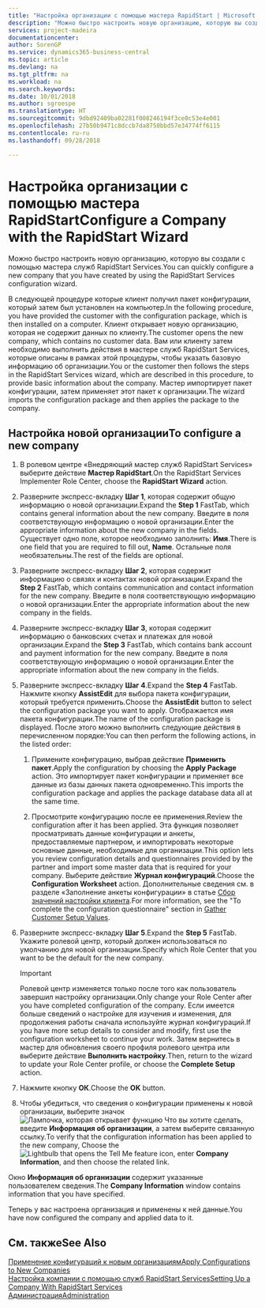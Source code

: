 ```yaml
---
title: "Настройка организации с помощью мастера RapidStart | Microsoft Docs"
description: "Можно быстро настроить новую организацию, которую вы создали с помощью мастера служб RapidStart Services."
services: project-madeira
documentationcenter: 
author: SorenGP
ms.service: dynamics365-business-central
ms.topic: article
ms.devlang: na
ms.tgt_pltfrm: na
ms.workload: na
ms.search.keywords: 
ms.date: 10/01/2018
ms.author: sgroespe
ms.translationtype: HT
ms.sourcegitcommit: 9dbd92409ba02281f008246194f3ce0c53e4e001
ms.openlocfilehash: 27b50b9471c8dccb7da8750bbd57e34774ff6115
ms.contentlocale: ru-ru
ms.lasthandoff: 09/28/2018

---
```

# <a name="configure-a-company-with-the-rapidstart-wizard"></a><span data-ttu-id="0f4f6-103">Настройка организации с помощью мастера RapidStart</span><span class="sxs-lookup"><span data-stu-id="0f4f6-103">Configure a Company with the RapidStart Wizard</span></span>
<span data-ttu-id="0f4f6-104">Можно быстро настроить новую организацию, которую вы создали с помощью мастера служб RapidStart Services.</span><span class="sxs-lookup"><span data-stu-id="0f4f6-104">You can quickly configure a new company that you have created by using the RapidStart Services configuration wizard.</span></span>

<span data-ttu-id="0f4f6-105">В следующей процедуре которые клиент получил пакет конфигурации, который затем был установлен на компьютер.</span><span class="sxs-lookup"><span data-stu-id="0f4f6-105">In the following procedure, you have provided the customer with the configuration package, which is then installed on a computer.</span></span> <span data-ttu-id="0f4f6-106">Клиент открывает новую организацию, которая не содержит данных по клиенту.</span><span class="sxs-lookup"><span data-stu-id="0f4f6-106">The customer opens the new company, which contains no customer data.</span></span> <span data-ttu-id="0f4f6-107">Вам или клиенту затем необходимо выполнить действия в мастере служб RapidStart Services, которые описаны в рамках этой процедуры, чтобы указать базовую информацию об организации.</span><span class="sxs-lookup"><span data-stu-id="0f4f6-107">You or the customer then follows the steps in the RapidStart Services wizard, which are described in this procedure, to provide basic information about the company.</span></span> <span data-ttu-id="0f4f6-108">Мастер импортирует пакет конфигурации, затем применяет этот пакет к организации.</span><span class="sxs-lookup"><span data-stu-id="0f4f6-108">The wizard imports the configuration package and then applies the package to the company.</span></span>  

## <a name="to-configure-a-new-company"></a><span data-ttu-id="0f4f6-109">Настройка новой организации</span><span class="sxs-lookup"><span data-stu-id="0f4f6-109">To configure a new company</span></span>  
1. <span data-ttu-id="0f4f6-110">В ролевом центре «Внедряющий мастер служб RapidStart Services» выберите действие **Мастер RapidStart**.</span><span class="sxs-lookup"><span data-stu-id="0f4f6-110">On the RapidStart Services Implementer Role Center, choose the **RapidStart Wizard** action.</span></span>  
2. <span data-ttu-id="0f4f6-111">Разверните экспресс-вкладку **Шаг 1**, которая содержит общую информацию о новой организации.</span><span class="sxs-lookup"><span data-stu-id="0f4f6-111">Expand the **Step 1** FastTab, which contains general information about the new company.</span></span> <span data-ttu-id="0f4f6-112">Введите в поля соответствующую информацию о новой организации.</span><span class="sxs-lookup"><span data-stu-id="0f4f6-112">Enter the appropriate information about the new company in the fields.</span></span> <span data-ttu-id="0f4f6-113">Существует одно поле, которое необходимо заполнить: **Имя**.</span><span class="sxs-lookup"><span data-stu-id="0f4f6-113">There is one field that you are required to fill out, **Name**.</span></span> <span data-ttu-id="0f4f6-114">Остальные поля необязательны.</span><span class="sxs-lookup"><span data-stu-id="0f4f6-114">The rest of the fields are optional.</span></span>  
3. <span data-ttu-id="0f4f6-115">Разверните экспресс-вкладку **Шаг 2**, которая содержит информацию о связях и контактах новой организации.</span><span class="sxs-lookup"><span data-stu-id="0f4f6-115">Expand the **Step 2** FastTab, which contains communication and contact information for the new company.</span></span> <span data-ttu-id="0f4f6-116">Введите в поля соответствующую информацию о новой организации.</span><span class="sxs-lookup"><span data-stu-id="0f4f6-116">Enter the appropriate information about the new company in the fields.</span></span>
4. <span data-ttu-id="0f4f6-117">Разверните экспресс-вкладку **Шаг 3**, которая содержит информацию о банковских счетах и платежах для новой организации.</span><span class="sxs-lookup"><span data-stu-id="0f4f6-117">Expand the **Step 3** FastTab, which contains bank account and payment information for the new company.</span></span> <span data-ttu-id="0f4f6-118">Введите в поля соответствующую информацию о новой организации.</span><span class="sxs-lookup"><span data-stu-id="0f4f6-118">Enter the appropriate information about the new company in the fields.</span></span>  
5. <span data-ttu-id="0f4f6-119">Разверните экспресс-вкладку **Шаг 4**.</span><span class="sxs-lookup"><span data-stu-id="0f4f6-119">Expand the **Step 4** FastTab.</span></span> <span data-ttu-id="0f4f6-120">Нажмите кнопку **AssistEdit** для выбора пакета конфигурации, который требуется применить.</span><span class="sxs-lookup"><span data-stu-id="0f4f6-120">Choose the **AssistEdit** button to select the configuration package you want to apply.</span></span> <span data-ttu-id="0f4f6-121">Отображается имя пакета конфигурации.</span><span class="sxs-lookup"><span data-stu-id="0f4f6-121">The name of the configuration package is displayed.</span></span> <span data-ttu-id="0f4f6-122">После этого можно выполнить следующие действия в перечисленном порядке:</span><span class="sxs-lookup"><span data-stu-id="0f4f6-122">You can then perform the following actions, in the listed order:</span></span>  

    1. <span data-ttu-id="0f4f6-123">Примените конфигурацию, выбрав действие **Применить пакет**.</span><span class="sxs-lookup"><span data-stu-id="0f4f6-123">Apply the configuration by choosing the **Apply Package** action.</span></span> <span data-ttu-id="0f4f6-124">Это импортирует пакет конфигурации и применяет все данные из базы данных пакета одновременно.</span><span class="sxs-lookup"><span data-stu-id="0f4f6-124">This imports the configuration package and applies the package database data all at the same time.</span></span>  

    2. <span data-ttu-id="0f4f6-125">Просмотрите конфигурацию после ее применения.</span><span class="sxs-lookup"><span data-stu-id="0f4f6-125">Review the configuration after it has been applied.</span></span> <span data-ttu-id="0f4f6-126">Эта функция позволяет просматривать данные конфигурации и анкеты, предоставляемые партнером, и импортировать некоторые основные данные, необходимые для организации.</span><span class="sxs-lookup"><span data-stu-id="0f4f6-126">This option lets you review configuration details and questionnaires provided by the partner and import some master data that is required for your company.</span></span> <span data-ttu-id="0f4f6-127">Выберите действие **Журнал конфигураций**.</span><span class="sxs-lookup"><span data-stu-id="0f4f6-127">Choose the **Configuration Worksheet** action.</span></span> <span data-ttu-id="0f4f6-128">Дополнительные сведения см. в разделе «Заполнение анкеты конфигурации» в статье [Сбор значений настройки клиента](admin-gather-customer-setup-values.md).</span><span class="sxs-lookup"><span data-stu-id="0f4f6-128">For more information, see the "To complete the configuration questionnaire" section in [Gather Customer Setup Values](admin-gather-customer-setup-values.md).</span></span>  

6. <span data-ttu-id="0f4f6-129">Разверните экспресс-вкладку **Шаг 5**.</span><span class="sxs-lookup"><span data-stu-id="0f4f6-129">Expand the **Step 5** FastTab.</span></span> <span data-ttu-id="0f4f6-130">Укажите ролевой центр, который должен использоваться по умолчанию для новой организации.</span><span class="sxs-lookup"><span data-stu-id="0f4f6-130">Specify which Role Center that you want to be the default for the new company.</span></span>  

    > [!IMPORTANT]  
    >  <span data-ttu-id="0f4f6-131">Ролевой центр изменяется только после того как пользователь завершил настройку организации.</span><span class="sxs-lookup"><span data-stu-id="0f4f6-131">Only change your Role Center after you have completed configuration of the company.</span></span> <span data-ttu-id="0f4f6-132">Если имеется больше сведений о настройке для изучения и изменения, для продолжения работы сначала используйте журнал конфигураций.</span><span class="sxs-lookup"><span data-stu-id="0f4f6-132">If you have more setup details to consider and modify, first use the configuration worksheet to continue your work.</span></span> <span data-ttu-id="0f4f6-133">Затем вернитесь в мастер для обновления своего профиля ролевого центра или выберите действие **Выполнить настройку**.</span><span class="sxs-lookup"><span data-stu-id="0f4f6-133">Then, return to the wizard to update your Role Center profile, or choose the **Complete Setup** action.</span></span>

7. <span data-ttu-id="0f4f6-134">Нажмите кнопку **ОК**.</span><span class="sxs-lookup"><span data-stu-id="0f4f6-134">Choose the **OK** button.</span></span>  
8. <span data-ttu-id="0f4f6-135">Чтобы убедиться, что сведения о конфигурации применены к новой организации, выберите значок ![Лампочка, которая открывает функцию Что вы хотите сделать](media/ui-search/search_small.png "Что вы хотите сделать"), введите **Информация об организации**, а затем выберите связанную ссылку.</span><span class="sxs-lookup"><span data-stu-id="0f4f6-135">To verify that the configuration information has been applied to the new company, Choose the ![Lightbulb that opens the Tell Me feature](media/ui-search/search_small.png "Tell me what you want to do") icon, enter **Company Information**, and then choose the related link.</span></span>

<span data-ttu-id="0f4f6-136">Окно **Информация об организации** содержит указанные пользователем сведения.</span><span class="sxs-lookup"><span data-stu-id="0f4f6-136">The **Company Information** window contains information that you have specified.</span></span>   

<span data-ttu-id="0f4f6-137">Теперь у вас настроена организация и применены к ней данные.</span><span class="sxs-lookup"><span data-stu-id="0f4f6-137">You have now configured the company and applied data to it.</span></span>  

## <a name="see-also"></a><span data-ttu-id="0f4f6-138">См. также</span><span class="sxs-lookup"><span data-stu-id="0f4f6-138">See Also</span></span>  
[<span data-ttu-id="0f4f6-139">Применение конфигураций к новым организациям</span><span class="sxs-lookup"><span data-stu-id="0f4f6-139">Apply Configurations to New Companies</span></span>](admin-apply-configuration-to-new-companies.md)  
[<span data-ttu-id="0f4f6-140">Настройка компании с помощью служб RapidStart Services</span><span class="sxs-lookup"><span data-stu-id="0f4f6-140">Setting Up a Company With RapidStart Services</span></span>](admin-set-up-a-company-with-rapidstart.md)  
[<span data-ttu-id="0f4f6-141">Администрация</span><span class="sxs-lookup"><span data-stu-id="0f4f6-141">Administration</span></span>](admin-setup-and-administration.md)

